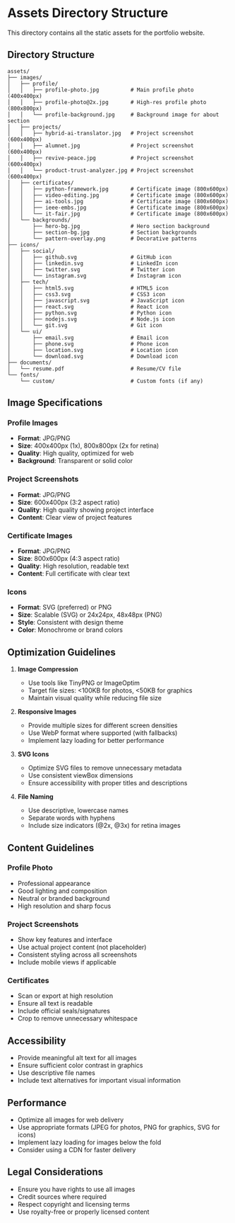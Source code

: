# Assets Directory Structure

This directory contains all the static assets for the portfolio website.

## Directory Structure

```
assets/
├── images/
│   ├── profile/
│   │   ├── profile-photo.jpg          # Main profile photo (400x400px)
│   │   ├── profile-photo@2x.jpg       # High-res profile photo (800x800px)
│   │   └── profile-background.jpg     # Background image for about section
│   ├── projects/
│   │   ├── hybrid-ai-translator.jpg   # Project screenshot (600x400px)
│   │   ├── alumnet.jpg                # Project screenshot (600x400px)
│   │   ├── revive-peace.jpg           # Project screenshot (600x400px)
│   │   └── product-trust-analyzer.jpg # Project screenshot (600x400px)
│   ├── certificates/
│   │   ├── python-framework.jpg       # Certificate image (800x600px)
│   │   ├── video-editing.jpg          # Certificate image (800x600px)
│   │   ├── ai-tools.jpg               # Certificate image (800x600px)
│   │   ├── ieee-embs.jpg              # Certificate image (800x600px)
│   │   └── it-fair.jpg                # Certificate image (800x600px)
│   └── backgrounds/
│       ├── hero-bg.jpg                # Hero section background
│       ├── section-bg.jpg             # Section backgrounds
│       └── pattern-overlay.png        # Decorative patterns
├── icons/
│   ├── social/
│   │   ├── github.svg                 # GitHub icon
│   │   ├── linkedin.svg               # LinkedIn icon
│   │   ├── twitter.svg                # Twitter icon
│   │   └── instagram.svg              # Instagram icon
│   ├── tech/
│   │   ├── html5.svg                  # HTML5 icon
│   │   ├── css3.svg                   # CSS3 icon
│   │   ├── javascript.svg             # JavaScript icon
│   │   ├── react.svg                  # React icon
│   │   ├── python.svg                 # Python icon
│   │   ├── nodejs.svg                 # Node.js icon
│   │   └── git.svg                    # Git icon
│   └── ui/
│       ├── email.svg                  # Email icon
│       ├── phone.svg                  # Phone icon
│       ├── location.svg               # Location icon
│       └── download.svg               # Download icon
├── documents/
│   └── resume.pdf                     # Resume/CV file
└── fonts/
    └── custom/                        # Custom fonts (if any)
```

## Image Specifications

### Profile Images
- **Format**: JPG/PNG
- **Size**: 400x400px (1x), 800x800px (2x for retina)
- **Quality**: High quality, optimized for web
- **Background**: Transparent or solid color

### Project Screenshots
- **Format**: JPG/PNG
- **Size**: 600x400px (3:2 aspect ratio)
- **Quality**: High quality showing project interface
- **Content**: Clear view of project features

### Certificate Images
- **Format**: JPG/PNG
- **Size**: 800x600px (4:3 aspect ratio)
- **Quality**: High resolution, readable text
- **Content**: Full certificate with clear text

### Icons
- **Format**: SVG (preferred) or PNG
- **Size**: Scalable (SVG) or 24x24px, 48x48px (PNG)
- **Style**: Consistent with design theme
- **Color**: Monochrome or brand colors

## Optimization Guidelines

1. **Image Compression**
   - Use tools like TinyPNG or ImageOptim
   - Target file sizes: <100KB for photos, <50KB for graphics
   - Maintain visual quality while reducing file size

2. **Responsive Images**
   - Provide multiple sizes for different screen densities
   - Use WebP format where supported (with fallbacks)
   - Implement lazy loading for better performance

3. **SVG Icons**
   - Optimize SVG files to remove unnecessary metadata
   - Use consistent viewBox dimensions
   - Ensure accessibility with proper titles and descriptions

4. **File Naming**
   - Use descriptive, lowercase names
   - Separate words with hyphens
   - Include size indicators (@2x, @3x) for retina images

## Content Guidelines

### Profile Photo
- Professional appearance
- Good lighting and composition
- Neutral or branded background
- High resolution and sharp focus

### Project Screenshots
- Show key features and interface
- Use actual project content (not placeholder)
- Consistent styling across all screenshots
- Include mobile views if applicable

### Certificates
- Scan or export at high resolution
- Ensure all text is readable
- Include official seals/signatures
- Crop to remove unnecessary whitespace

## Accessibility

- Provide meaningful alt text for all images
- Ensure sufficient color contrast in graphics
- Use descriptive file names
- Include text alternatives for important visual information

## Performance

- Optimize all images for web delivery
- Use appropriate formats (JPEG for photos, PNG for graphics, SVG for icons)
- Implement lazy loading for images below the fold
- Consider using a CDN for faster delivery

## Legal Considerations

- Ensure you have rights to use all images
- Credit sources where required
- Respect copyright and licensing terms
- Use royalty-free or properly licensed content